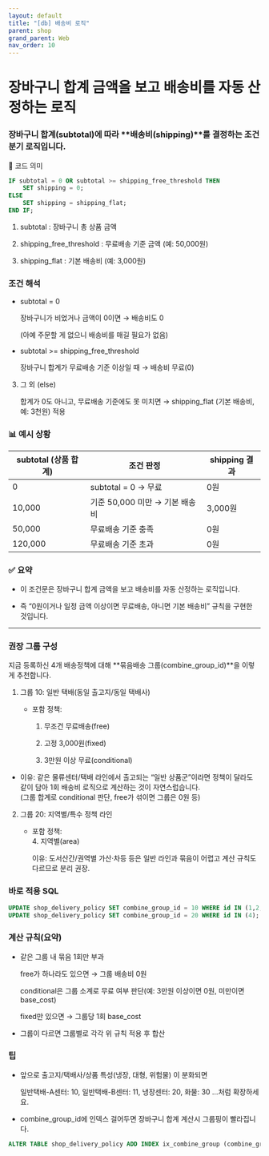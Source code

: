 ```yaml
---
layout: default
title: "[db] 배송비 로직"
parent: shop
grand_parent: Web
nav_order: 10
---
```


# 장바구니 합계 금액을 보고 배송비를 자동 산정하는 로직

### 장바구니 합계(subtotal)에 따라 **배송비(shipping)**를 결정하는 조건 분기 로직입니다.

📌 코드 의미
```sql
IF subtotal = 0 OR subtotal >= shipping_free_threshold THEN
    SET shipping = 0;
ELSE
    SET shipping = shipping_flat;
END IF;
```


1. subtotal : 장바구니 총 상품 금액

2. shipping_free_threshold : 무료배송 기준 금액 (예: 50,000원)

3. shipping_flat : 기본 배송비 (예: 3,000원)

### 조건 해석

* subtotal = 0

    장바구니가 비었거나 금액이 0이면 → 배송비도 0

    (아예 주문할 게 없으니 배송비를 매길 필요가 없음)

* subtotal >= shipping_free_threshold

    장바구니 합계가 무료배송 기준 이상일 때 → 배송비 무료(0)

3. 그 외 (else)

    합계가 0도 아니고, 무료배송 기준에도 못 미치면 → shipping_flat (기본 배송비, 예: 3천원) 적용

### 📊 예시 상황
|subtotal (상품 합계)	|조건 판정	|shipping 결과
|---|---|---|
|0|	subtotal = 0 → 무료	|0원
10,000	|기준 50,000 미만 → 기본 배송비	|3,000원
50,000	|무료배송 기준 충족	|0원
120,000	|무료배송 기준 초과	|0원
### ✅ 요약

* 이 조건문은 장바구니 합계 금액을 보고 배송비를 자동 산정하는 로직입니다.

* 즉 “0원이거나 일정 금액 이상이면 무료배송, 아니면 기본 배송비” 규칙을 구현한 것입니다.

---

### 권장 그룹 구성
지금 등록하신 4개 배송정책에 대해 **묶음배송 그룹(combine_group_id)**을 이렇게 추천합니다.


1. 그룹 10: 일반 택배(동일 출고지/동일 택배사)

    - 포함 정책:

        1. 무조건 무료배송(free)

        2. 고정 3,000원(fixed)

        3. 3만원 이상 무료(conditional)

* 이유: 같은 물류센터/택배 라인에서 출고되는 “일반 상품군”이라면 정책이 달라도 같이 담아 1회 배송비 로직으로 계산하는 것이 자연스럽습니다.   
    (그룹 합계로 conditional 판단, free가 섞이면 그룹은 0원 등)

2. 그룹 20: 지역별/특수 정책 라인

    - 포함 정책:  
        4. 지역별(area)

        이유: 도서산간/권역별 가산·차등 등은 일반 라인과 묶음이 어렵고 계산 규칙도 다르므로 분리 권장.

### 바로 적용 SQL
```sql
UPDATE shop_delivery_policy SET combine_group_id = 10 WHERE id IN (1,2,3);
UPDATE shop_delivery_policy SET combine_group_id = 20 WHERE id IN (4);
```

### 계산 규칙(요약)

* 같은 그룹 내 묶음 1회만 부과

    free가 하나라도 있으면 → 그룹 배송비 0원

    conditional은 그룹 소계로 무료 여부 판단(예: 3만원 이상이면 0원, 미만이면 base_cost)

    fixed만 있으면 → 그룹당 1회 base_cost

* 그룹이 다르면 그룹별로 각각 위 규칙 적용 후 합산

### 팁

* 앞으로 출고지/택배사/상품 특성(냉장, 대형, 위험물) 이 분화되면

    일반택배-A센터: 10, 일반택배-B센터: 11, 냉장센터: 20, 화물: 30 …처럼 확장하세요.

* combine_group_id에 인덱스 걸어두면 장바구니 합계 계산시 그룹핑이 빨라집니다.
```sql
ALTER TABLE shop_delivery_policy ADD INDEX ix_combine_group (combine_group_id);
```